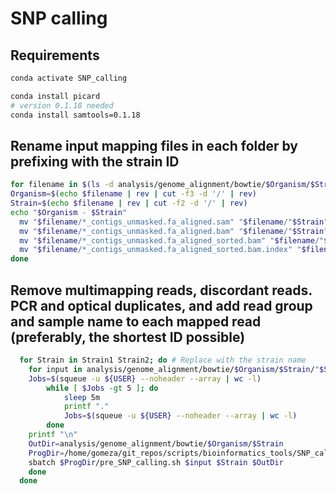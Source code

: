 # SNP calling 

## Requirements

```bash
conda activate SNP_calling

conda install picard
# version 0.1.18 needed
conda install samtools=0.1.18
```

## Rename input mapping files in each folder by prefixing with the strain ID


```bash
for filename in $(ls -d analysis/genome_alignment/bowtie/$Organism/$Strain/*); do
Organism=$(echo $filename | rev | cut -f3 -d '/' | rev)
Strain=$(echo $filename | rev | cut -f2 -d '/' | rev)
echo "$Organism - $Strain"
  mv "$filename/*_contigs_unmasked.fa_aligned.sam" "$filename/"$Strain"_unmasked.fa_aligned.sam"
  mv "$filename/*_contigs_unmasked.fa_aligned.bam" "$filename/"$Strain"_unmasked.fa_aligned.bam"
  mv "$filename/*_contigs_unmasked.fa_aligned_sorted.bam" "$filename/"$Strain"_unmasked.fa_aligned_sorted.bam"
  mv "$filename/*_contigs_unmasked.fa_aligned_sorted.bam.index" "$filename/"$Strain"_unmasked.fa_aligned_sorted.bam.index"
done
```

## Remove multimapping reads, discordant reads. PCR and optical duplicates, and add read group and sample name to each mapped read (preferably, the shortest ID possible)

```bash
  for Strain in Strain1 Strain2; do # Replace with the strain name
    for input in analysis/genome_alignment/bowtie/$Organism/$Strain/"$Strain"_unmasked.fa_aligned.sam; do
    Jobs=$(squeue -u ${USER} --noheader --array | wc -l)
        while [ $Jobs -gt 5 ]; do
            sleep 5m
            printf "."
            Jobs=$(squeue -u ${USER} --noheader --array | wc -l)
        done
    printf "\n"
    OutDir=analysis/genome_alignment/bowtie/$Organism/$Strain
    ProgDir=/home/gomeza/git_repos/scripts/bioinformatics_tools/SNP_calling
    sbatch $ProgDir/pre_SNP_calling.sh $input $Strain $OutDir
    done
  done
```